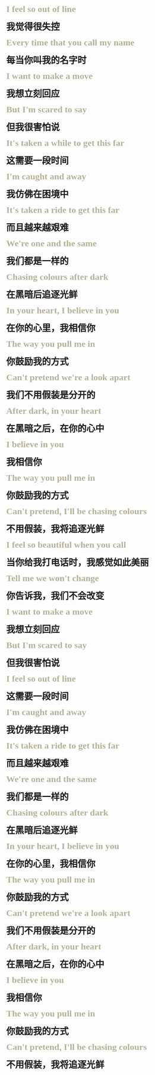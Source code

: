 <font size=5 color=#b6b196 face="Times New Roman"><strong>I feel so out of line</strong></font>

<font size=5><strong>我觉得很失控</strong></font>

<font size=5 color=#b6b196 face="Times New Roman"><strong>Every time that you call my name</strong></font>

<font size=5><strong>每当你叫我的名字时</strong></font>

<font size=5 color=#b6b196 face="Times New Roman"><strong>I want to make a move</strong></font>

<font size=5><strong>我想立刻回应</strong></font>

<font size=5 color=#b6b196 face="Times New Roman"><strong>But I'm scared to say</strong></font>

<font size=5><strong>但我很害怕说</strong></font>

<font size=5 color=#b6b196 face="Times New Roman"><strong>It's taken a while to get this far</strong></font>

<font size=5><strong>这需要一段时间</strong></font>

<font size=5 color=#b6b196 face="Times New Roman"><strong>I'm caught and away</strong></font>

<font size=5><strong>我仿佛在困境中</strong></font>

<font size=5 color=#b6b196 face="Times New Roman"><strong>It's taken a ride to get this far</strong></font>

<font size=5><strong>而且越来越艰难</strong></font>

<font size=5 color=#b6b196 face="Times New Roman"><strong>We're one and the same</strong></font>

<font size=5><strong>我们都是一样的</strong></font>

<font size=5 color=#b6b196 face="Times New Roman"><strong>Chasing colours after dark</strong></font>

<font size=5><strong>在黑暗后追逐光鲜</strong></font>

<font size=5 color=#b6b196 face="Times New Roman"><strong>In your heart, I believe in you</strong></font>

<font size=5><strong>在你的心里，我相信你</strong></font>

<font size=5 color=#b6b196 face="Times New Roman"><strong>The way you pull me in</strong></font>

<font size=5><strong>你鼓励我的方式</strong></font>

<font size=5 color=#b6b196 face="Times New Roman"><strong>Can't pretend we're a look apart</strong></font>

<font size=5><strong>我们不用假装是分开的</strong></font>

<font size=5 color=#b6b196 face="Times New Roman"><strong>After dark, in your heart</strong></font>

<font size=5><strong>在黑暗之后，在你的心中</strong></font>

<font size=5 color=#b6b196 face="Times New Roman"><strong>I believe in you</strong></font>

<font size=5><strong>我相信你</strong></font>

<font size=5 color=#b6b196 face="Times New Roman"><strong>The way you pull me in</strong></font>

<font size=5><strong>你鼓励我的方式</strong></font>

<font size=5 color=#b6b196 face="Times New Roman"><strong>Can't pretend, I'll be chasing colours</strong></font>

<font size=5><strong>不用假装，我将追逐光鲜</strong></font>



<font size=5 color=#b6b196 face="Times New Roman"><strong>I feel so beautiful when you call</strong></font>

<font size=5><strong>当你给我打电话时，我感觉如此美丽</strong></font>

<font size=5 color=#b6b196 face="Times New Roman"><strong>Tell me we won't change</strong></font>

<font size=5><strong>你告诉我，我们不会改变</strong></font>

<font size=5 color=#b6b196 face="Times New Roman"><strong>I want to make a move</strong></font>

<font size=5><strong>我想立刻回应</strong></font>

<font size=5 color=#b6b196 face="Times New Roman"><strong>But I'm scared to say</strong></font>

<font size=5><strong>但我很害怕说</strong></font>

<font size=5 color=#b6b196 face="Times New Roman"><strong>I feel so out of line</strong></font>

<font size=5><strong>这需要一段时间</strong></font>

<font size=5 color=#b6b196 face="Times New Roman"><strong>I'm caught and away</strong></font>

<font size=5><strong>我仿佛在困境中</strong></font>

<font size=5 color=#b6b196 face="Times New Roman"><strong>It's taken a ride to get this far</strong></font>

<font size=5><strong>而且越来越艰难</strong></font>

<font size=5 color=#b6b196 face="Times New Roman"><strong>We're one and the same</strong></font>

<font size=5><strong>我们都是一样的</strong></font>

<font size=5 color=#b6b196 face="Times New Roman"><strong>Chasing colours after dark</strong></font>

<font size=5><strong>在黑暗后追逐光鲜</strong></font>

<font size=5 color=#b6b196 face="Times New Roman"><strong>In your heart, I believe in you</strong></font>

<font size=5><strong>在你的心里，我相信你</strong></font>

<font size=5 color=#b6b196 face="Times New Roman"><strong>The way you pull me in</strong></font>

<font size=5><strong>你鼓励我的方式</strong></font>

<font size=5 color=#b6b196 face="Times New Roman"><strong>Can't pretend we're a look apart</strong></font>

<font size=5><strong>我们不用假装是分开的</strong></font>

<font size=5 color=#b6b196 face="Times New Roman"><strong>After dark, in your heart</strong></font>

<font size=5><strong>在黑暗之后，在你的心中</strong></font>

<font size=5 color=#b6b196 face="Times New Roman"><strong>I believe in you</strong></font>

<font size=5><strong>我相信你</strong></font>

<font size=5 color=#b6b196 face="Times New Roman"><strong>The way you pull me in</strong></font>

<font size=5><strong>你鼓励我的方式</strong></font>

<font size=5 color=#b6b196 face="Times New Roman"><strong>Can't pretend, I'll be chasing colours</strong></font>

<font size=5><strong>不用假装，我将追逐光鲜</strong></font>

